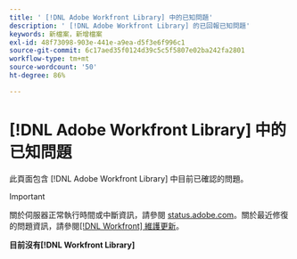 ```yaml
---
title: ' [!DNL Adobe Workfront Library] 中的已知問題'
description: ' [!DNL Adobe Workfront Library] 的已回報已知問題'
keywords: 新檔案，新增檔案
exl-id: 48f73098-903e-441e-a9ea-d5f3e6f996c1
source-git-commit: 6c17aed35f0124d39c5c5f5807e02ba242fa2801
workflow-type: tm+mt
source-wordcount: '50'
ht-degree: 86%

---
```


# [!DNL Adobe Workfront Library] 中的已知問題

此頁面包含 [!DNL Adobe Workfront Library] 中目前已確認的問題。

>[!IMPORTANT]
>
>關於伺服器正常執行時間或中斷資訊，請參閱 [status.adobe.com](https://status.adobe.com)。關於最近修復的問題資訊，請參閱[[!DNL Workfront] 維護更新](../maintenance/current-updates.md)。

**目前沒有[!DNL Workfront Library]**

<!--


-->
